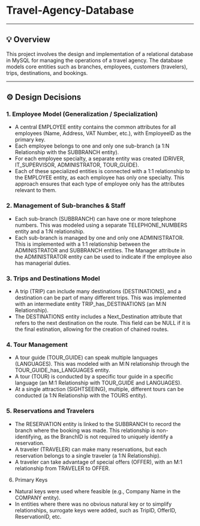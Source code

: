 # Travel-Agency-Database


---


## 💡 Overview

This project involves the design and implementation of a relational database in MySQL for managing the operations of a travel agency. The database models core entities such as branches, employees, customers (travelers), trips, destinations, and bookings.


---


## ⚙️ Design Decisions

### 1. Employee Model (Generalization / Specialization)
- A central EMPLOYEE entity contains the common attributes for all employees (Name, Address, VAT Number, etc.), with EmployeeID as the primary key.
- Each employee belongs to one and only one sub-branch (a 1:N Relationship with the SUBBRANCH entity).
- For each employee specialty, a separate entity was created (DRIVER, IT_SUPERVISOR, ADMINISTRATOR, TOUR_GUIDE).
- Each of these specialized entities is connected with a 1:1 relationship to the EMPLOYEE entity, as each employee has only one specialty. This approach ensures
  that each type of employee only has the attributes relevant to them.

### 2. Management of Sub-branches & Staff
- Each sub-branch (SUBBRANCH) can have one or more telephone numbers. This was modeled using a separate TELEPHONE_NUMBERS entity and a 1:N relationship.
- Each sub-branch is managed by one and only one ADMINISTRATOR. This is implemented with a 1:1 relationship between the ADMINISTRATOR and SUBBRANCH entities. The
  Manager attribute in the ADMINISTRATOR entity can be used to indicate if the employee also has managerial duties.

### 3. Trips and Destinations Model
- A trip (TRIP) can include many destinations (DESTINATIONS), and a destination can be part of many different trips. This was implemented with an intermediate
  entity TRIP_has_DESTINATIONS (an M:N Relationship).
- The DESTINATIONS entity includes a Next_Destination attribute that refers to the next destination on the route. This field can be NULL if it is the final
  estination, allowing for the creation of chained routes.

### 4. Tour Management
- A tour guide (TOUR_GUIDE) can speak multiple languages (LANGUAGES). This was modeled with an M:N relationship through the TOUR_GUIDE_has_LANGUAGES entity.
- A tour (TOUR) is conducted by a specific tour guide in a specific language (an M:1 Relationship with TOUR_GUIDE and LANGUAGES).
- At a single attraction (SIGHTSEEING), multiple, different tours can be conducted (a 1:N Relationship with the TOURS entity).

### 5. Reservations and Travelers
- The RESERVATION entity is linked to the SUBBRANCH to record the branch where the booking was made. This relationship is non-identifying, as the BranchID is not
  required to uniquely identify a reservation.
- A traveler (TRAVELER) can make many reservations, but each reservation belongs to a single traveler (a 1:N Relationship).
- A traveler can take advantage of special offers (OFFER), with an M:1 relationship from TRAVELER to OFFER.

6. Primary Keys
- Natural keys were used where feasible (e.g., Company Name in the COMPANY entity).
- In entities where there was no obvious natural key or to simplify relationships, surrogate keys were added, such as TripID, OfferID, ReservationID, etc.
